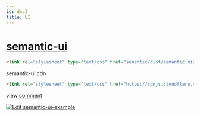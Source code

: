 ```yaml
---
id: doc3
title: UI
---
```


# [semantic-ui](https://semantic-ui.com/)

```html
<link rel="stylesheet" type="text/css" href="semantic/dist/semantic.min.css">
```

semantic-ui cdn

```html
<link rel="stylesheet" type="text/css" href="https://cdnjs.cloudflare.com/ajax/libs/semantic-ui/2.4.1/semantic.min.js">
```

view [comment](https://react.semantic-ui.com/views/comment/)

[![Edit semantic-ui-example](https://codesandbox.io/static/img/play-codesandbox.svg)](https://codesandbox.io/s/semantic-ui-example-9z5f0?fontsize=14&hidenavigation=1&theme=dark)
